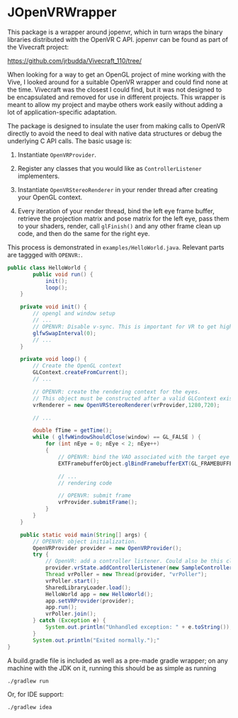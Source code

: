 JOpenVRWrapper
==============

This package is a wrapper around jopenvr, which in turn wraps the binary 
libraries distributed with the OpenVR C API. jopenvr can be found as part 
of the Vivecraft project: 

https://github.com/jrbudda/Vivecraft_110/tree/

When looking for a way to get an OpenGL project of mine working with the Vive, 
I looked around for a suitable OpenVR wrapper and could find none at the time. 
Vivecraft was the closest I could find, but it was not designed to be 
encapsulated and removed for use in different projects. This wrapper 
is meant to allow my project and maybe others work easily without adding 
a lot of application-specific adaptation.

The package is designed to insulate the user from making calls to OpenVR
directly to avoid the need to deal with native data structures or debug the
underlying C API calls. The basic usage is:

1. Instantiate `OpenVRProvider`.

2. Register any classes that you would like as `ControllerListener` implementers.

3. Instantiate `OpenVRStereoRenderer` in your render thread after creating your
   OpenGL context.

4. Every iteration of your render thread, bind the left eye frame buffer,
  retrieve the projection matrix and pose matrix for the left eye, pass them to
  your shaders, render, call `glFinish()` and any other frame clean up code, and
  then do the same for the right eye.

This process is demonstrated in `examples/HelloWorld.java`. Relevant parts are
taggged with `OPENVR:`.

```Java
public class HelloWorld {
        public void run() {
            init();
            loop();
    }

    private void init() {
        // opengl and window setup
        // ...
        // OPENVR: Disable v-sync. This is important for VR to get high frame rates.
        glfwSwapInterval(0);
        // ...
    }

    private void loop() {
        // Create the OpenGL context
        GLContext.createFromCurrent();
        // ...

        // OPENVR: create the rendering context for the eyes.
        // This object must be constructed after a valid GLContext exists.
        vrRenderer = new OpenVRStereoRenderer(vrProvider,1280,720);

        // ...

        double fTime = getTime();
        while ( glfwWindowShouldClose(window) == GL_FALSE ) {
            for (int nEye = 0; nEye < 2; nEye++)
            {
                // OPENVR: bind the VAO associated with the target eye
                EXTFramebufferObject.glBindFramebufferEXT(GL_FRAMEBUFFER_EXT,vrRenderer.getTextureHandleForEyeFramebuffer(nEye));

                // ...
                // rendering code

                // OPENVR: submit frame
                vrProvider.submitFrame();
            }
        }
    }

    public static void main(String[] args) {
        // OPENVR: object initialization.
        OpenVRProvider provider = new OpenVRProvider();
        try {
            // OpenVR: add a controller listener. Could also be this class if we wanted.
            provider.vrState.addControllerListener(new SampleControllerListener());
            Thread vrPoller = new Thread(provider, "vrPoller");
            vrPoller.start();
            SharedLibraryLoader.load();
            HelloWorld app = new HelloWorld();
            app.setVRProvider(provider);
            app.run();
            vrPoller.join();
        } catch (Exception e) {
            System.out.println("Unhandled exception: " + e.toString());
        }
        System.out.println("Exited normally.");"
}
```

A build.gradle file is included as well as a pre-made gradle wrapper; on any
machine with the JDK on it, running this should be as simple as running

```
./gradlew run
```

Or, for IDE support:

```
./gradlew idea
```
